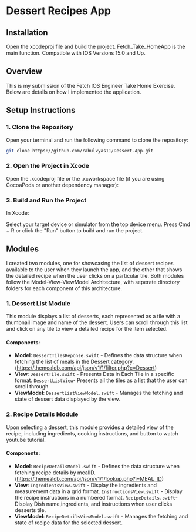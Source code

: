 # Dessert Recipes App
## Installation
Open the xcodeproj file and build the project. Fetch_Take_HomeApp is the main function.
Compatible with IOS Versions 15.0 and Up. 

## Overview
This is my submission of the Fetch IOS Engineer Take Home Exercise. Below are details on how I implemented the application.

## Setup Instructions

### 1. Clone the Repository

Open your terminal and run the following command to clone the repository:

```bash
git clone https://github.com/rahulvyas11/Dessert-App.git
```

### 2. Open the Project in Xcode
Open the .xcodeproj file or the .xcworkspace file (if you are using CocoaPods or another dependency manager):

### 3. Build and Run the Project
In Xcode:

Select your target device or simulator from the top device menu.
Press Cmd + R or click the "Run" button to build and run the project.

## Modules
I created two modules, one for showcasing the list of dessert recipes available to the user when they launch the app, and the other that shows the detailed recipe when the user clicks on a particular tile.
Both modules follow the Model-View-ViewModel Architecture, with seperate directory folders for each component of this architecture.

### 1. Dessert List Module
This module displays a list of desserts, each represented as a tile with a thumbnail image and name of the dessert. Users can scroll through this list and click on any tile to view a detailed recipe for the item selected.

#### Components:
- **Model**: `DessertTilesReponse.swift` - Defines the data structure when fetching the list of meals in the Dessert category. (https://themealdb.com/api/json/v1/1/filter.php?c=Dessert) 
- **View**: `DessertTile.swift` - Presents Data in Each Tile in a specific format. `DessertListView`- Presents all the tiles as a list that the user can scroll through
- **ViewModel**: `DessertListViewModel.swift` - Manages the fetching and state of dessert data displayed by the view.

### 2. Recipe Details Module
Upon selecting a dessert, this module provides a detailed view of the recipe, including ingredients, cooking instructions, and button to watch youtube tutorial.

#### Components:
- **Model**: `RecipeDetailsModel.swift` - Defines the data structure when fetching recipe details by mealID. (https://themealdb.com/api/json/v1/1/lookup.php?i=MEAL_ID)
- **View**: `IngredientsView.swift` - Display the ingredients and measurement data in a grid format. `InstructionsView.swift` - Display the recipe instructions in a numbered format. `RecipeDetails.swift`-Display Dish name,ingredients, and instructions when user clicks desserts tile.
- **ViewModel**: `RecipeDetailsViewModel.swift` - Manages the fetching and state of recipe data for the selected dessert.






